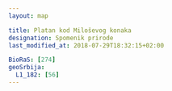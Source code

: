 ```yaml
---
layout: map

title: Platan kod Miloševog konaka
designation: Spomenik prirode
last_modified_at: 2018-07-29T18:32:15+02:00

BioRaS: [274]
geoSrbija:
  L1_182: [56]
---
```

